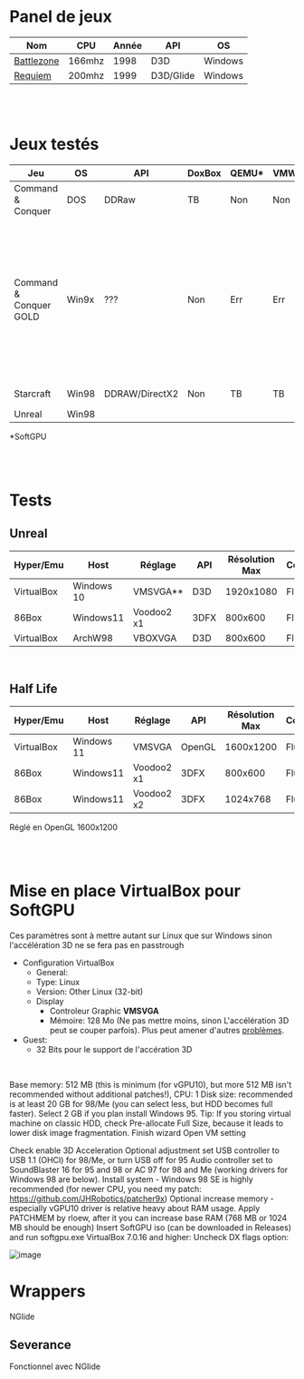 # Panel de jeux
|Nom|CPU|Année|API|OS|
|-|-|-|-|-|
|[Battlezone](https://www.pcgamingwiki.com/wiki/Battlezone)|166mhz|1998|D3D|Windows|
|[Requiem](https://www.pcgamingwiki.com/wiki/Requiem:_Avenging_Angel)|200mhz|1999|D3D/Glide|Windows|

<br><br>

# Jeux testés
|Jeu|OS|API|DoxBox|QEMU*|VMWARE*|VirtualBox*|86Box|Wrappers|Notes|
|-|-|-|-|-|-|-|-|-|-|
| Command & Conquer|DOS|DDRaw | TB |Non|Non|Non|Non|Non||
| Command & Conquer GOLD|Win9x|??? |Non|Err|Err|EE|TB|Perte réseau| La version gold dézoome pour afficher en 640x480, pose problème avec les pilotes JHRobotics et divers hyperviseurs de niveau 2. |
|Starcraft|Win98|DDRAW/DirectX2|Non|TB|TB|TB|TB|???|Simple à tester|
|Unreal|Win98|


*SoftGPU

<br><br>

# Tests
## Unreal

|Hyper/Emu|Host|Réglage|API|Résolution Max|Commentaire|
|-|-|-|-|-|-|
|VirtualBox|Windows 10|VMSVGA**|D3D|1920x1080 |Fluide|
|86Box|Windows11|Voodoo2 x1|3DFX|800x600|Fluide|
|VirtualBox|ArchW98|VBOXVGA|D3D|800x600|Fluide|

<br>

## Half Life
|Hyper/Emu|Host|Réglage|API|Résolution Max|Commentaire|
|-|-|-|-|-|-|
|VirtualBox|Windows 11|VMSVGA|OpenGL|1600x1200|Fluide|
|86Box|Windows11|Voodoo2 x1|3DFX|800x600|Fluide|
|86Box|Windows11|Voodoo2 x2|3DFX|1024x768|Fluide|

 Réglé en OpenGL 1600x1200


<br><br>


# Mise en place VirtualBox pour SoftGPU
Ces paramètres sont à mettre autant sur Linux que sur Windows sinon l'accélération 3D ne se fera pas en passtrough

- Configuration VirtualBox
  -  General:
    - Type: Linux
    - Version: Other Linux (32-bit)   
  - Display
    -  Controleur Graphic **VMSVGA**
    -  Mémoire: 128 Mo (Ne pas mettre moins, sinon L'accélération 3D peut se couper parfois). Plus peut amener d'autres [problèmes](https://github.com/JHRobotics/vmdisp9x/issues/2).
- Guest:
  - 32 Bits pour le support de l'accération 3D


<br>

Base memory: 512 MB (this is minimum (for vGPU10), but more 512 MB isn't recommended without additional patches!), CPU: 1
Disk size: recommended is at least 20 GB for 98/Me (you can select less, but HDD becomes full faster). Select 2 GB if you plan install Windows 95. Tip: If you storing virtual machine on classic HDD, check Pre-allocate Full Size, because it leads to lower disk image fragmentation.
Finish wizard
Open VM setting



Check enable 3D Acceleration
Optional adjustment
set USB controller to USB 1.1 (OHCI) for 98/Me, or turn USB off for 95
Audio controller set to SoundBlaster 16 for 95 and 98 or AC 97 for 98 and Me (working drivers for Windows 98 are below).
Install system - Windows 98 SE is highly recommended (for newer CPU, you need my patch: https://github.com/JHRobotics/patcher9x)
Optional increase memory - especially vGPU10 driver is relative heavy about RAM usage. Apply PATCHMEM by rloew, after it you can increase base RAM (768 MB or 1024 MB should be enough)
Insert SoftGPU iso (can be downloaded in Releases) and run softgpu.exe
VirtualBox 7.0.16 and higher: Uncheck DX flags option:

![image](https://github.com/daerlnaxe/QemuPlay/assets/18460858/601eb020-0c86-4d9a-a3ae-e20a549511e3)


# Wrappers
NGlide

## Severance 
Fonctionnel avec NGlide


